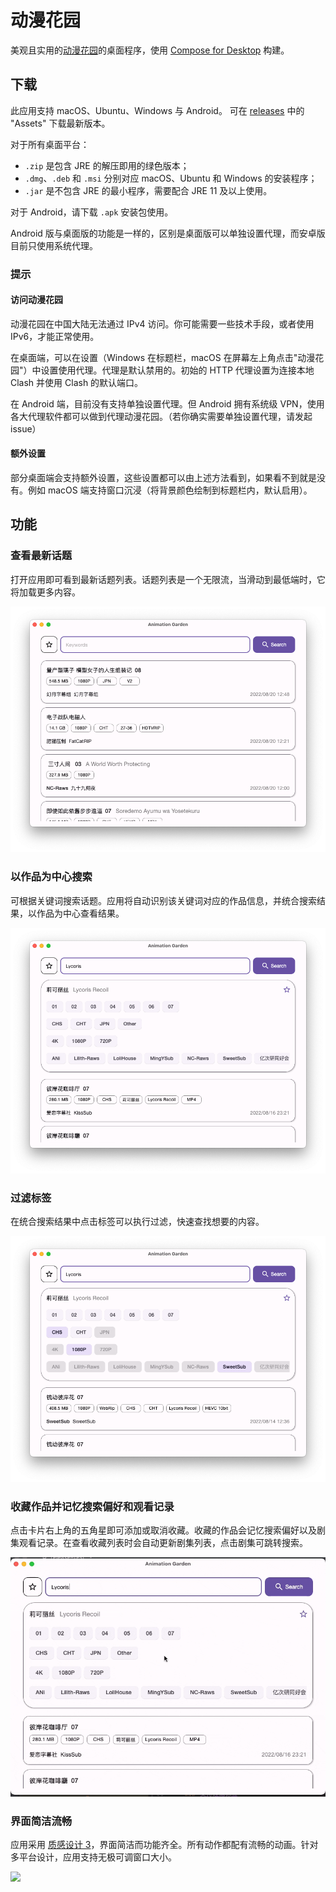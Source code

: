 # 动漫花园

[动漫花园]: http://www.dmhy.org/

[Compose for Desktop
]: https://www.jetbrains.com/lp/compose-desktop/

美观且实用的[动漫花园]的桌面程序，使用 [Compose for Desktop] 构建。

## 下载

此应用支持 macOS、Ubuntu、Windows 与 Android。
可在 [releases](https://github.com/Him188/animation-garden-desktop/releases/latest) 中的 "Assets" 下载最新版本。

对于所有桌面平台：

- `.zip` 是包含 JRE 的解压即用的绿色版本；
- `.dmg`、`.deb` 和 `.msi` 分别对应 macOS、Ubuntu 和 Windows 的安装程序；
- `.jar` 是不包含 JRE 的最小程序，需要配合 JRE 11 及以上使用。

对于 Android，请下载 `.apk` 安装包使用。

Android 版与桌面版的功能是一样的，区别是桌面版可以单独设置代理，而安卓版目前只使用系统代理。

### 提示

#### 访问动漫花园

动漫花园在中国大陆无法通过 IPv4 访问。你可能需要一些技术手段，或者使用 IPv6，才能正常使用。

在桌面端，可以在设置（Windows 在标题栏，macOS 在屏幕左上角点击"动漫花园"）中设置使用代理。代理是默认禁用的。初始的 HTTP 代理设置为连接本地 Clash 并使用 Clash 的默认端口。

在 Android 端，目前没有支持单独设置代理。但 Android 拥有系统级 VPN，使用各大代理软件都可以做到代理动漫花园。（若你确实需要单独设置代理，请发起 issue）

#### 额外设置

部分桌面端会支持额外设置，这些设置都可以由上述方法看到，如果看不到就是没有。例如 macOS 端支持窗口沉浸（将背景颜色绘制到标题栏内，默认启用）。

## 功能

### 查看最新话题

打开应用即可看到最新话题列表。话题列表是一个无限流，当滑动到最低端时，它将加载更多内容。

![](.README_images/main-appearance.png)

### 以作品为中心搜索

可根据关键词搜索话题。应用将自动识别该关键词对应的作品信息，并统合搜索结果，以作品为中心查看结果。

![](.README_images/searching-for-topics-by-keywords.png)

### 过滤标签

在统合搜索结果中点击标签可以执行过滤，快速查找想要的内容。

![](.README_images/filtering-topics.png)

### 收藏作品并记忆搜索偏好和观看记录

点击卡片右上角的五角星即可添加或取消收藏。收藏的作品会记忆搜索偏好以及剧集观看记录。在查看收藏列表时会自动更新剧集列表，点击剧集可跳转搜索。

![](.README_images/star-and-remembering.gif)

### 界面简洁流畅

[MD3]: https://m3.material.io/

应用采用 [质感设计 3][MD3]，界面简洁而功能齐全。所有动作都配有流畅的动画。针对多平台设计，应用支持无极可调窗口大小。

![](.README_images/resizable-window.gif)

